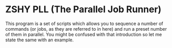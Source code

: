 # ZSHY PLL (The Parallel Job Runner)

This program is a set of scripts which allows you to sequence a number of commands (or jobs, as they are referred to in here) and run a preset number of them in parallel. You might be confused with that introduction so let me state the same with an example.


